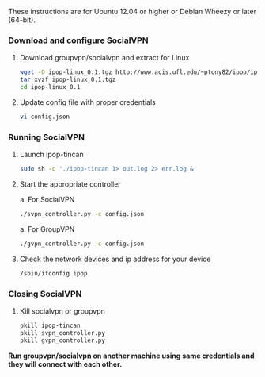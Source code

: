 These instructions are for Ubuntu 12.04 or higher or Debian Wheezy or later (64-bit).

### Download and configure SocialVPN

1.  Download groupvpn/socialvpn and extract for Linux

    ```bash
    wget -O ipop-linux_0.1.tgz http://www.acis.ufl.edu/~ptony82/ipop/ipop-linux_0.1.tgz
    tar xvzf ipop-linux_0.1.tgz
    cd ipop-linux_0.1
    ```

2.  Update config file with proper credentials

    ```bash
    vi config.json
    ```

### Running SocialVPN

1.  Launch ipop-tincan

    ```bash
    sudo sh -c './ipop-tincan 1> out.log 2> err.log &'
    ```

2.  Start the appropriate controller

    a.   For SocialVPN

    ```bash
    ./svpn_controller.py -c config.json
    ```

    a.   For GroupVPN

    ```bash
    ./gvpn_controller.py -c config.json
    ```

3.  Check the network devices and ip address for your device

    ```bash
    /sbin/ifconfig ipop
    ```

### Closing SocialVPN

1.  Kill socialvpn or groupvpn

    ```bash
    pkill ipop-tincan
    pkill svpn_controller.py
    pkill gvpn_controller.py
    ```

**Run groupvpn/socialvpn on another machine using same credentials and they will connect
with each other.**
